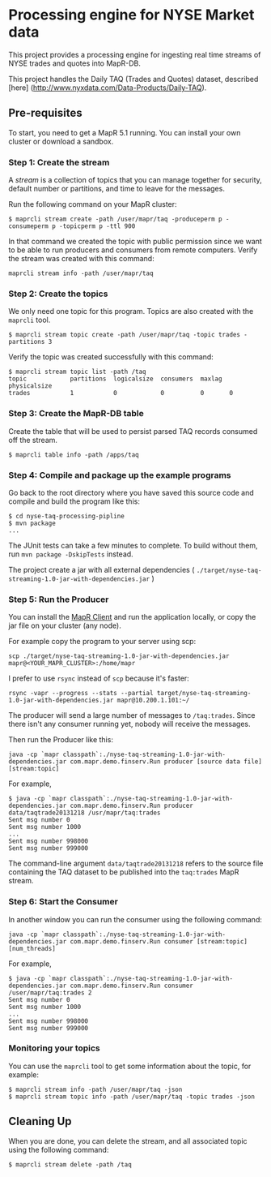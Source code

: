 # Processing engine for NYSE Market data

This project provides a processing engine for ingesting real time streams of NYSE trades and quotes into MapR-DB.

This project handles the Daily TAQ (Trades and Quotes) dataset, described [here] (http://www.nyxdata.com/Data-Products/Daily-TAQ).

## Pre-requisites

To start, you need to get a MapR 5.1 running. You can install your own cluster or download a sandbox.

### Step 1: Create the stream

A *stream* is a collection of topics that you can manage together for security, default number or partitions, and time to leave for the messages.

Run the following command on your MapR cluster:

```
$ maprcli stream create -path /user/mapr/taq -produceperm p -consumeperm p -topicperm p -ttl 900
```

In that command we created the topic with public permission since we want to be able to run producers and consumers from remote computers. Verify the stream was created with this command:

```
maprcli stream info -path /user/mapr/taq
```

### Step 2: Create the topics

We only need one topic for this program. Topics are also created with the `maprcli` tool.

```
$ maprcli stream topic create -path /user/mapr/taq -topic trades -partitions 3
```

Verify the topic was created successfully with this command:

```
$ maprcli stream topic list -path /taq
topic            partitions  logicalsize  consumers  maxlag  physicalsize
trades           1           0            0          0       0
```

### Step 3: Create the MapR-DB table

Create the table that will be used to persist parsed TAQ records consumed off the stream.

```
$ maprcli table info -path /apps/taq
```

### Step 4: Compile and package up the example programs

Go back to the root directory where you have saved this source code and
compile and build the program like this:

```
$ cd nyse-taq-processing-pipline
$ mvn package
...
```

The JUnit tests can take a few minutes to complete. To build without them, run `mvn package -DskipTests` instead.

The project create a jar with all external dependencies ( `./target/nyse-taq-streaming-1.0-jar-with-dependencies.jar` )


### Step 5: Run the Producer

You can install the [MapR Client](http://maprdocs.mapr.com/51/index.html#AdvancedInstallation/SettingUptheClient-client_26982445-d3e146.html) and run the application locally,
or copy the jar file on your cluster (any node).

For example copy the program to your server using scp:

```
scp ./target/nyse-taq-streaming-1.0-jar-with-dependencies.jar mapr@<YOUR_MAPR_CLUSTER>:/home/mapr
```

I prefer to use `rsync` instead of `scp` because it's faster:

```
rsync -vapr --progress --stats --partial target/nyse-taq-streaming-1.0-jar-with-dependencies.jar mapr@10.200.1.101:~/
```

The producer will send a large number of messages to `/taq:trades`. Since there isn't
any consumer running yet, nobody will receive the messages. 

Then run the Producer like this:

```java -cp `mapr classpath`:./nyse-taq-streaming-1.0-jar-with-dependencies.jar com.mapr.demo.finserv.Run producer [source data file] [stream:topic]```

For example,

```
$ java -cp `mapr classpath`:./nyse-taq-streaming-1.0-jar-with-dependencies.jar com.mapr.demo.finserv.Run producer data/taqtrade20131218 /usr/mapr/taq:trades 
Sent msg number 0
Sent msg number 1000
...
Sent msg number 998000
Sent msg number 999000
```

The command-line argument `data/taqtrade20131218` refers to the source file containing the TAQ dataset to be published into the `taq:trades` MapR stream.


### Step 6: Start the Consumer

In another window you can run the consumer using the following command:

```java -cp `mapr classpath`:./nyse-taq-streaming-1.0-jar-with-dependencies.jar com.mapr.demo.finserv.Run consumer [stream:topic] [num_threads]```

For example,

```
$ java -cp `mapr classpath`:./nyse-taq-streaming-1.0-jar-with-dependencies.jar com.mapr.demo.finserv.Run consumer /user/mapr/taq:trades 2
Sent msg number 0
Sent msg number 1000
...
Sent msg number 998000
Sent msg number 999000
```


### Monitoring your topics 

You can use the `maprcli` tool to get some information about the topic, for example:

```
$ maprcli stream info -path /user/mapr/taq -json
$ maprcli stream topic info -path /user/mapr/taq -topic trades -json
```


## Cleaning Up

When you are done, you can delete the stream, and all associated topic using the following command:
```
$ maprcli stream delete -path /taq
```
